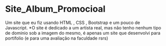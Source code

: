 # Site_Album_Promocioal
Um site que eu fiz usando HTML , CSS , Bootstrap e um pouco de Javascript. 
*O site é dedicado a um artista real, mas não tenho nenhum tipo de dominio sob a imagem do mesmo, é apenas um site que desenvolvi para portifolio (e para uma avaliação na faculdade rsrs)
